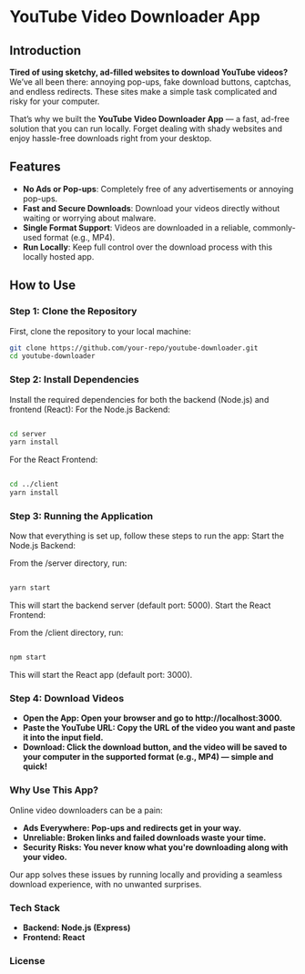 # YouTube Video Downloader App

## Introduction

**Tired of using sketchy, ad-filled websites to download YouTube videos?** We’ve all been there: annoying pop-ups, fake download buttons, captchas, and endless redirects. These sites make a simple task complicated and risky for your computer.

That’s why we built the **YouTube Video Downloader App** — a fast, ad-free solution that you can run locally. Forget dealing with shady websites and enjoy hassle-free downloads right from your desktop.

## Features

- **No Ads or Pop-ups**: Completely free of any advertisements or annoying pop-ups.
- **Fast and Secure Downloads**: Download your videos directly without waiting or worrying about malware.
- **Single Format Support**: Videos are downloaded in a reliable, commonly-used format (e.g., MP4).
- **Run Locally**: Keep full control over the download process with this locally hosted app.

## How to Use

### Step 1: Clone the Repository

First, clone the repository to your local machine:

```bash
git clone https://github.com/your-repo/youtube-downloader.git
cd youtube-downloader
```

### Step 2: Install Dependencies

Install the required dependencies for both the backend (Node.js) and frontend (React):
For the Node.js Backend:

```bash

cd server
yarn install
```

For the React Frontend:

```bash

cd ../client
yarn install
```

### Step 3: Running the Application

Now that everything is set up, follow these steps to run the app:
Start the Node.js Backend:

From the /server directory, run:

```bash

yarn start
```

This will start the backend server (default port: 5000).
Start the React Frontend:

From the /client directory, run:

```bash

npm start
```

This will start the React app (default port: 3000).

### Step 4: Download Videos

- **Open the App: Open your browser and go to http://localhost:3000.**
- **Paste the YouTube URL: Copy the URL of the video you want and paste it into the input field.**
- **Download: Click the download button, and the video will be saved to your computer in the supported format (e.g., MP4) — simple and quick!**

### Why Use This App?

Online video downloaders can be a pain:

- **Ads Everywhere: Pop-ups and redirects get in your way.**
- **Unreliable: Broken links and failed downloads waste your time.**
- **Security Risks: You never know what you're downloading along with your video.**

Our app solves these issues by running locally and providing a seamless download experience, with no unwanted surprises.

### Tech Stack

- **Backend: Node.js (Express)**
- **Frontend: React**

### License
